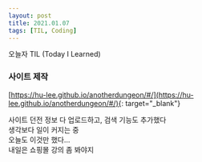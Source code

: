 ```yaml
---
layout: post
title: 2021.01.07
tags: [TIL, Coding]
---
```


오늘자 TIL (Today I Learned)
### 사이트 제작

[https://hu-lee.github.io/anotherdungeon/#/](https://hu-lee.github.io/anotherdungeon/#/){: target="_blank"} 

사이트 던전 정보 다 업로드하고, 검색 기능도 추가했다  
생각보다 일이 커지는 중  
오늘도 이것만 했다...  
내일은 쇼핑몰 강의 좀 봐야지